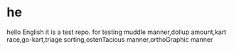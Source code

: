 # he
hello English
it is a test repo. for testing muddle manner,dollup amount,kart race,go-kart,triage sorting,ostenTacious manner,orthoGraphic manner
